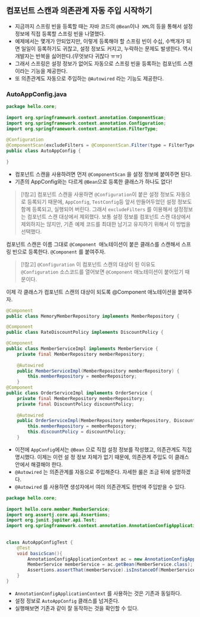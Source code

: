 ## 컴포넌트 스캔과 의존관계 자동 주입 시작하기
- 지금까지 스프링 빈을 등록할 때는 자바 코드의 `@Bean`이나` XML`의 등을 통해서 설정 정보에 직접 등록할 스프링 빈을 나열했다. 
- 예제에서는 몇개가 안되었지만, 이렇게 등록해야 할 스프링 빈이 수십, 수백개가 되면 일일이 등록하기도 귀찮고, 설정 정보도 커지고, 누락하는 문제도 발생한다. 역시 개발자는 반복을 싫어한다.(무엇보다 귀찮다 ㅠㅠ) 
- 그래서 스프링은 설정 정보가 없어도 자동으로 스프링 빈을 등록하는 컴포넌트 스캔이라는 기능을 제공한다. 
- 또 의존관계도 자동으로 주입하는 `@Autowired` 라는 기능도 제공한다.

### AutoAppConfig.java
```java
package hello.core;  
  
import org.springframework.context.annotation.ComponentScan;  
import org.springframework.context.annotation.Configuration;  
import org.springframework.context.annotation.FilterType;  
  
@Configuration  
@ComponentScan(excludeFilters = @ComponentScan.Filter(type = FilterType.ANNOTATION, classes = Configuration.class))  
public class AutoAppConfig {  
  
}
```

- 컴포넌트 스캔을 사용하려면 먼저 `@ComponentScan` 을 설정 정보에 붙여주면 된다. 
- 기존의 AppConfig와는 다르게 `@Bean`으로 등록한 클래스가 하나도 없다!

> [!참고]
> 컴포넌트 스캔을 사용하면 `@Configuration`이 붙은 설정 정보도 자동으로 등록되기 때문에, `AppConfig`, `TestConfig`등 앞서 만들어두었던 설정 정보도 함께 등록되고, 실행되어 버린다. 그래서 `excludeFilters` 를 이용해서 설정정보는 컴포넌트 스캔 대상에서 제외했다. 보통 설정 정보를 컴포넌트 스캔 대상에서 제외하지는 않지만, 기존 예제 코드를 최대한 남기고 유지하기 위해서 이 방법을 선택했다.

컴포넌트 스캔은 이름 그대로 `@Component `애노테이션이 붙은 클래스를 스캔해서 스프링 빈으로 등록한다. `@Component` 를 붙여주자.

> [!참고]
> `@Configuration` 이 컴포넌트 스캔의 대상이 된 이유도 `@Configuration` 소스코드를 열어보면 `@Component` 애노테이션이 붙어있기 때문이다.

이제 각 클래스가 컴포넌트 스캔의 대상이 되도록 @Component 애노테이션을 붙여주자.

```java
@Component  
public class MemoryMemberRepository implements MemberRepository {

@Component  
public class RateDiscountPolicy implements DiscountPolicy {

@Component  
public class MemberServiceImpl implements MemberService {
	private final MemberRepository memberRepository;
	
	@Autowired  
	public MemberServiceImpl(MemberRepository memberRepository) {  
	    this.memberRepository = memberRepository;  
	}
@Component  
public class OrderServiceImpl implements OrderService {
	private final MemberRepository memberRepository;  
	private final DiscountPolicy discountPolicy;  
  
	@Autowired  
	public OrderServiceImpl(MemberRepository memberRepository, DiscountPolicy discountPolicy) {  
	    this.memberRepository = memberRepository;  
	    this.discountPolicy = discountPolicy;  
	}
```

- 이전에 `AppConfig`에서는 `@Bean` 으로 직접 설정 정보를 작성했고, 의존관계도 직접 명시했다. 이제는 이런 설 정 정보 자체가 없기 때문에, 의존관계 주입도 이 클래스 안에서 해결해야 한다. 
- `@Autowired` 는 의존관계를 자동으로 주입해준다. 자세한 룰은 조금 뒤에 설명하겠다.
- `@Autowired` 를 사용하면 생성자에서 여러 의존관계도 한번에 주입받을 수 있다.

```java
package hello.core;  
  
import hello.core.member.MemberService;  
import org.assertj.core.api.Assertions;  
import org.junit.jupiter.api.Test;  
import org.springframework.context.annotation.AnnotationConfigApplicationContext;  
  
  
class AutoAppConfigTest {  
    @Test  
    void basicScan(){  
        AnnotationConfigApplicationContext ac = new AnnotationConfigApplicationContext(AutoAppConfig.class);  
        MemberService memberService = ac.getBean(MemberService.class);  
        Assertions.assertThat(memberService).isInstanceOf(MemberService.class);  
    }  
}
```
- `AnnotationConfigApplicationContext` 를 사용하는 것은 기존과 동일하다. 
- 설정 정보로 `AutoAppConfig` 클래스를 넘겨준다. 
- 실행해보면 기존과 같이 잘 동작하는 것을 확인할 수 있다.

